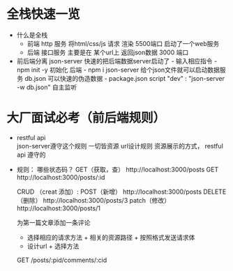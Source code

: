 # 全栈快速一览

- 什么是全栈
    - 前端 http 服务 将html/css/js 请求 渲染
        5500端口 启动了一个web服务
    - 后端 接口服务 
        主要是在 某个url上 返回json数据
        3000 端口
-   前后端分离
        json-server 快速的把后端数据server启动了
        - 输入相应指令
        - npm init -y 初始化 后端
        - npm i json-server  给个json文件就可以启动数据服务
            db.json 可以快速的伪造数据
        - package.json
            script
            "dev" : "json-server -w db.json" 自主监听
        
# 大厂面试必考（前后端规则）
- restful api  
    json-server遵守这个规则
    一切皆资源 url设计规则
    资源展示的方式， restful api 遵守的
- 规则：
    哪些状态码？
    GET（获取，查） http://localhost:3000/posts
    GET http://localhost:3000/posts/:id

    CRUD （creat 添加）:
    POST（新增） http://localhost:3000/posts
    DELETE（删除） http://localhost:3000/posts/3
    patch（修改）http://localhost:3000/posts/1

    为第一篇文章添加一条评论
    - 选择相应的请求方法 + 相关的资源路径 + 按照格式发送请求体
    - 设计url + 选择方法

    GET /posts/:pid/comments/:cid